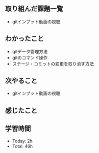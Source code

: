 ## 取り組んだ課題一覧
- gitインプット動画の視聴
## わかったこと
- gitデータ管理方法
- gitのコマンド操作
- ステージ・コミットの変更を取り消す方法
## 次やること
- gitインプット動画の視聴
## 感じたこと
## 学習時間
- Today: 2h
- Total: 46h
